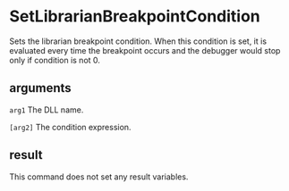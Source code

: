 # SetLibrarianBreakpointCondition

Sets the librarian breakpoint condition. When this condition is set, it is evaluated every time the breakpoint occurs and the debugger would stop only if condition is not 0.

## arguments

`arg1` The DLL name.

`[arg2]` The condition expression.

## result

This command does not set any result variables.
